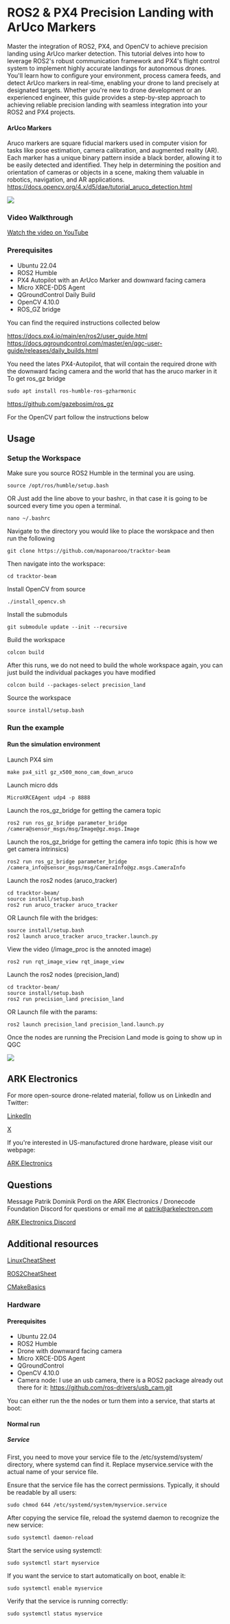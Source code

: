 # ROS2 & PX4 Precision Landing with ArUco Markers
Master the integration of ROS2, PX4, and OpenCV to achieve precision landing using ArUco marker detection. This tutorial delves into how to leverage ROS2's robust communication framework and PX4's flight control system to implement highly accurate landings for autonomous drones. You'll learn how to configure your environment, process camera feeds, and detect ArUco markers in real-time, enabling your drone to land precisely at designated targets. Whether you're new to drone development or an experienced engineer, this guide provides a step-by-step approach to achieving reliable precision landing with seamless integration into your ROS2 and PX4 projects.
#### ArUco Markers
Aruco markers are square fiducial markers used in computer vision for tasks like pose estimation, camera calibration, and augmented reality (AR). Each marker has a unique binary pattern inside a black border, allowing it to be easily detected and identified. They help in determining the position and orientation of cameras or objects in a scene, making them valuable in robotics, navigation, and AR applications.
https://docs.opencv.org/4.x/d5/dae/tutorial_aruco_detection.html

![](arucotag.png)


### Video Walkthrough
[Watch the video on YouTube](https://youtu.be/3BJB3OAo3tw?si=rJiTScTOzJzZjN2t)


### Prerequisites
* Ubuntu 22.04
* ROS2 Humble
* PX4 Autopilot with an ArUco Marker and downward facing camera
* Micro XRCE-DDS Agent
* QGroundControl Daily Build
* OpenCV 4.10.0
* ROS_GZ bridge

You can find the required instructions collected below

https://docs.px4.io/main/en/ros2/user_guide.html
https://docs.qgroundcontrol.com/master/en/qgc-user-guide/releases/daily_builds.html

You need the lates PX4-Autopilot, that will contain the required drone with the downward facing camera and the world that has the aruco marker in it
To get ros_gz bridge
```
sudo apt install ros-humble-ros-gzharmonic
```
https://github.com/gazebosim/ros_gz


For the OpenCV part follow the instructions below

## Usage

### Setup the Workspace
Make sure you source ROS2 Humble in the terminal you are using.
```
source /opt/ros/humble/setup.bash
```
OR
Just add the line above to your bashrc, in that case it is going to be sourced every time you open a terminal.
```
nano ~/.bashrc
```

Navigate to the directory you would like to place the worskpace and then run the following
```
git clone https://github.com/maponarooo/tracktor-beam
```
Then navigate into the workspace:
```
cd tracktor-beam
```
Install OpenCV from source
```
./install_opencv.sh 
```
Install the submoduls
```
git submodule update --init --recursive
```
Build the workspace
```
colcon build
```
After this runs, we do not need to build the whole workspace again, you can just build the individual packages you have modified

```
colcon build --packages-select precision_land
```
Source the workspace
```
source install/setup.bash 
```
### Run the example

#### Run the simulation environment
Launch PX4 sim
```
make px4_sitl gz_x500_mono_cam_down_aruco
```
Launch micro dds
```
MicroXRCEAgent udp4 -p 8888
```

Launch the ros_gz_bridge for getting the camera topic
```
ros2 run ros_gz_bridge parameter_bridge /camera@sensor_msgs/msg/Image@gz.msgs.Image
```

Launch the ros_gz_bridge for getting the camera info topic (this is how we get camera intrinsics)
```
ros2 run ros_gz_bridge parameter_bridge /camera_info@sensor_msgs/msg/CameraInfo@gz.msgs.CameraInfo
```

Launch the ros2 nodes (aruco_tracker)
```
cd tracktor-beam/
source install/setup.bash 
ros2 run aruco_tracker aruco_tracker 
```
OR
Launch file with the bridges:
```
source install/setup.bash
ros2 launch aruco_tracker aruco_tracker.launch.py 
```

View the video (/image_proc is the annoted image)
```
ros2 run rqt_image_view rqt_image_view
```

Launch the ros2 nodes (precision_land)
```
cd tracktor-beam/
source install/setup.bash 
ros2 run precision_land precision_land
```
OR
Launch file with the params:
```
ros2 launch precision_land precision_land.launch.py
```
Once the nodes are running the Precision Land mode is going to show up in QGC

![](Precision.png)

## ARK Electronics
For more open-source drone-related material, follow us on LinkedIn and Twitter:

[LinkedIn](https://www.linkedin.com/company/ark-electronics-llc/)

[X](https://x.com/ark_electr0nics)

If you're interested in US-manufactured drone hardware, please visit our webpage:

[ARK Electronics](https://arkelectron.com/)

## Questions
Message Patrik Dominik Pordi on the ARK Electronics / Dronecode Foundation Discord for questions or email me at patrik@arkelectron.com

[ARK Electronics Discord](https://discord.gg/un4HYu8k)


## Additional resources
[LinuxCheatSheet](https://www.geeksforgeeks.org/linux-commands-cheat-sheet/)

[ROS2CheatSheet](https://www.theconstruct.ai/wp-content/uploads/2021/10/ROS2-Command-Cheat-Sheets-updated.pdf)

[CMakeBasics](https://nu-msr.github.io/navigation_site/lectures/cmake_basics.html)

### Hardware
#### Prerequisites
* Ubuntu 22.04
* ROS2 Humble
* Drone with downward facing camera
* Micro XRCE-DDS Agent
* QGroundControl
* OpenCV 4.10.0
* Camera node:
I use an usb camera, there is a ROS2 package already out there for it:
https://github.com/ros-drivers/usb_cam.git

You can either run the the nodes or turn them into a service, that starts at boot:
#### Normal run

##### Service

First, you need to move your service file to the /etc/systemd/system/ directory, where systemd can find it. Replace myservice.service with the actual name of your service file.

Ensure that the service file has the correct permissions. Typically, it should be readable by all users:
```
sudo chmod 644 /etc/systemd/system/myservice.service

```
After copying the service file, reload the systemd daemon to recognize the new service:

```
sudo systemctl daemon-reload

```
Start the service using systemctl:

```
sudo systemctl start myservice

```
If you want the service to start automatically on boot, enable it:

```
sudo systemctl enable myservice

```
Verify that the service is running correctly:
```
sudo systemctl status myservice

```
